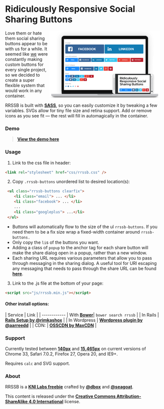 # Ridiculously Responsive Social Sharing Buttons

[<img align="right" src="media/rrssb-preview.png" width="359" height="auto"/>](http://kurtnoble.com/labs/rrssb/) Love them or hate them social sharing buttons appear to be with us for a while. It seemed like [we](http://www.kurtnoble.com) were constantly making custom buttons for every single project, so we decided to create a super flexible system that would work in any container.

RRSSB is built with [**SASS**](http://sass-lang.com/), so you can easily customize it by tweaking a few variables. SVGs allow for tiny file size and retina support. Add or remove icons as you see fit &mdash; the rest will fill in automagically in the container.

### Demo

> [**View the demo here**](http://kurtnoble.com/labs/rrssb/)

### Usage

1) Link to the css file in header:

```html
<link rel="stylesheet" href="css/rrssb.css" />
```


2) Copy `.rrssb-buttons` unordered list to desired location(s):

```html
 <ul class="rrssb-buttons clearfix">
 	<li class="email"> ... </li>
 	<li class="facebook"> ... </li>
 	...
 	<li class="googleplus"> ...</li>
 </ul>
```

- Buttons will automatically flow to the size of the ul `rrssb-buttons`. If you need them to be a fix size wrap a fixed-width container around `rrssb-buttons.`
- Only copy the `li`s of the buttons you want. 
- Adding a class of `popup` to the anchor tag for each share button will make the share dialog open in a popup, rather than a new window.
- Each sharing URL requires various parameters that allow you to pass through messaging in the sharing dialog. A useful tool for URI escaping any messaging that needs to pass through the share URL can be found [**here**](http://meyerweb.com/eric/tools/dencoder/).


3) Link to the .js file at the bottom of your page:

```html
<script src="js/rrssb.min.js"></script>
```


#### Other install options:

| Service | Link |
| ------------
| With [**Bower**](http://bower.io)| `bower search rrssb` |
| In Rails | [**Rails Setup by @rimkashox**](http://www.simplehacks.com/web-dev/how-to-use-rrssb-with-rails/) |
| In Wordpress | [**Wordpress plugin by @aarreedd**](http://wordpress.org/plugins/ridiculously-responsive-social-sharing-buttons/) |
| CDN: | [**OSSCDN by MaxCDN**](http://osscdn.com/#/rrssb) |

### Support

Currently tested between [**140px**](https://www.dropbox.com/s/2k6lcebg2887ge3/Screenshot%202014-02-18%2009.45.45.png) and [**15,465px**](https://www.dropbox.com/s/1juq03011lixk3r/Screenshot%202014-02-18%2009.43.57.png) on current versions of Chrome 33, Safari 7.0.2, Firefox 27, Opera 20, and IE9+. 

Requires `calc` and SVG support.

### About

RRSSB is a [**KNI Labs freebie**](http://kurtnoble.com/) crafted by [**@dbox**](http://www.twitter.com/dbox) and [**@seagoat**](http://www.twitter.com/seagoat).

This content is released under the [**Creative Commons Attribution-ShareAlike 4.0 International**](http://creativecommons.org/licenses/by-sa/4.0/legalcode) license.
